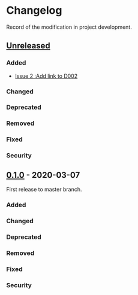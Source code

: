 # Changelog
Record of the modification in project development.

## [Unreleased]

### Added
 - [Issue 2 :Add link to D002](https://github.com/suikan4github/stm32-defects/issues/2)

### Changed
### Deprecated
### Removed
### Fixed
### Security

## [0.1.0] - 2020-03-07
First release to master branch.

### Added
### Changed
### Deprecated
### Removed
### Fixed
### Security

[Unreleased]: https://github.com/suikan4github/murasaki_samples/compare/v0.1.0...develop
[0.1.0]: https://github.com/suikan4github/murasaki_samples/compare/v0.0.0...v0.1.0
